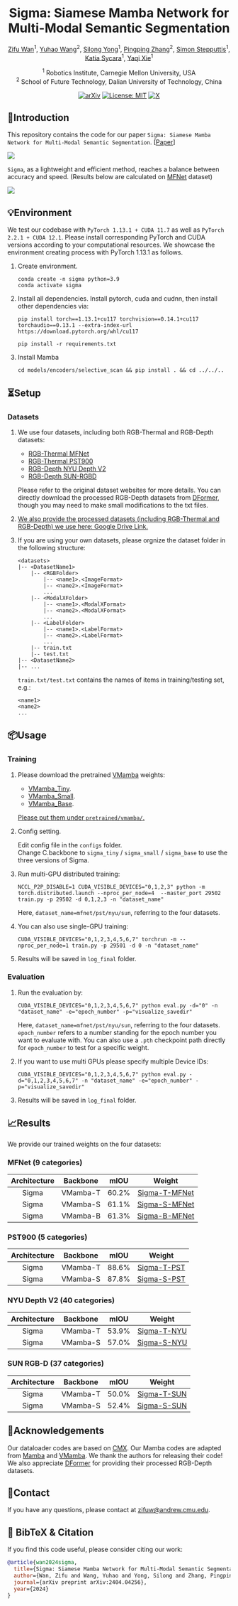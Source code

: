 
<div align="center">
<h1> Sigma: Siamese Mamba Network for Multi-Modal Semantic Segmentation </h1>

[Zifu Wan](https://zifuwan.github.io/)<sup>1</sup>, [Yuhao Wang](https://924973292.github.io//)<sup>2</sup>, [Silong Yong](https://silongyong.github.io/)<sup>1</sup>, [Pingping Zhang](https://scholar.google.com/citations?user=MfbIbuEAAAAJ&hl=zh-CN)<sup>2</sup>, [Simon Stepputtis](https://simonstepputtis.com/)<sup>1</sup>, [Katia Sycara](https://scholar.google.com/citations?user=VWv6a9kAAAAJ&hl=en)<sup>1</sup>, [Yaqi Xie](https://yaqi-xie.me/)<sup>1</sup></sup>

<sup>1</sup>  Robotics Institute, Carnegie Mellon University, USA  
<sup>2</sup>  School of Future Technology, Dalian University of Technology, China

[![arXiv](https://img.shields.io/badge/arXiv-2404.04256-b31b1b.svg)](https://arxiv.org/abs/2404.04256) [![License: MIT](https://img.shields.io/badge/License-MIT-yellow.svg)](https://opensource.org/licenses/MIT)
[![X](https://img.shields.io/twitter/url/https/twitter.com/bukotsunikki.svg)](https://x.com/_akhaliq/status/1777272323504025769)


</div>


## 👀Introduction

This repository contains the code for our paper `Sigma: Siamese Mamba Network for Multi-Modal Semantic Segmentation`. [[Paper](https://arxiv.org/abs/2404.04256)]

![](figs/sigma.png)

`Sigma`, as a lightweight and efficient method, reaches a balance between accuracy and speed. (Results below are calculated on [MFNet](https://github.com/haqishen/MFNet-pytorch) dataset)

![](figs/overall_flops.png)

## 💡Environment

We test our codebase with `PyTorch 1.13.1 + CUDA 11.7` as well as `PyTorch 2.2.1 + CUDA 12.1`. Please install corresponding PyTorch and CUDA versions according to your computational resources. We showcase the environment creating process with PyTorch 1.13.1 as follows.

1. Create environment.
    ```shell
    conda create -n sigma python=3.9
    conda activate sigma
    ```

2. Install all dependencies.
Install pytorch, cuda and cudnn, then install other dependencies via:
    ```shell
    pip install torch==1.13.1+cu117 torchvision==0.14.1+cu117 torchaudio==0.13.1 --extra-index-url https://download.pytorch.org/whl/cu117
    ```
    ```shell
    pip install -r requirements.txt
    ```

3. Install Mamba
    ```shell
    cd models/encoders/selective_scan && pip install . && cd ../../..
    ```

## ⏳Setup

### Datasets

1. We use four datasets, including both RGB-Thermal and RGB-Depth datasets:
    - [RGB-Thermal MFNet](https://github.com/haqishen/MFNet-pytorch)
    - [RGB-Thermal PST900](https://github.com/ShreyasSkandanS/pst900_thermal_rgb)
    - [RGB-Depth NYU Depth V2](https://cs.nyu.edu/~silberman/datasets/nyu_depth_v2.html)
    - [RGB-Depth SUN-RGBD](https://rgbd.cs.princeton.edu/)

    Please refer to the original dataset websites for more details. You can directly download the processed RGB-Depth datasets from [DFormer](https://github.com/VCIP-RGBD/DFormer?tab=readme-ov-file), though you may need to make small modifications to the txt files.

2. <u>We also provide the processed datasets (including RGB-Thermal and RGB-Depth) we use here: [Google Drive Link](https://drive.google.com/drive/folders/1GD4LYF208h9-mHJ_lxW11UM0TPlRmv0z?usp=drive_link).</u>

3. If you are using your own datasets, please orgnize the dataset folder in the following structure:
    ```shell
    <datasets>
    |-- <DatasetName1>
        |-- <RGBFolder>
            |-- <name1>.<ImageFormat>
            |-- <name2>.<ImageFormat>
            ...
        |-- <ModalXFolder>
            |-- <name1>.<ModalXFormat>
            |-- <name2>.<ModalXFormat>
            ...
        |-- <LabelFolder>
            |-- <name1>.<LabelFormat>
            |-- <name2>.<LabelFormat>
            ...
        |-- train.txt
        |-- test.txt
    |-- <DatasetName2>
    |-- ...
    ```

    `train.txt/test.txt` contains the names of items in training/testing set, e.g.:

    ```shell
    <name1>
    <name2>
    ...
    ```


## 📦Usage

### Training
1. Please download the pretrained [VMamba](https://github.com/MzeroMiko/VMamba) weights:

    - [VMamba_Tiny]([https://github.com/zifuwan/Sigma/blob/main/pretrained/vmamba/vssmtiny_dp01_ckpt_epoch_292.pth](https://drive.google.com/file/d/1W0EFQHvX4Cl6krsAwzlR-VKqQxfWEdM8/view?usp=drive_link)).
    - [VMamba_Small]([https://github.com/zifuwan/Sigma/blob/main/pretrained/vmamba/vssmsmall_dp03_ckpt_epoch_238.pth](https://drive.google.com/file/d/1671QXJ-faiNX4cYUlXxf8kCpAjeA4Oah/view?usp=drive_link)).
    - [VMamba_Base]([https://github.com/zifuwan/Sigma/blob/main/pretrained/vmamba/vssmbase_dp06_ckpt_epoch_241.pth](https://drive.google.com/file/d/1qdH-CQxyUFLq6hElxCANz19IoS-_Cm1L/view?usp=drive_link)).

    <u> Please put them under `pretrained/vmamba/`. </u>


2. Config setting.

    Edit config file in the `configs` folder.    
    Change C.backbone to `sigma_tiny` / `sigma_small` / `sigma_base` to use the three versions of Sigma. 

3. Run multi-GPU distributed training:

    ```shell
    NCCL_P2P_DISABLE=1 CUDA_VISIBLE_DEVICES="0,1,2,3" python -m torch.distributed.launch --nproc_per_node=4  --master_port 29502 train.py -p 29502 -d 0,1,2,3 -n "dataset_name"
    ```

    Here, `dataset_name=mfnet/pst/nyu/sun`, referring to the four datasets.

4. You can also use single-GPU training:

    ```shell
    CUDA_VISIBLE_DEVICES="0,1,2,3,4,5,6,7" torchrun -m --nproc_per_node=1 train.py -p 29501 -d 0 -n "dataset_name" 
    ```
5. Results will be saved in `log_final` folder.


### Evaluation
1. Run the evaluation by:

    ```shell
    CUDA_VISIBLE_DEVICES="0,1,2,3,4,5,6,7" python eval.py -d="0" -n "dataset_name" -e="epoch_number" -p="visualize_savedir"
    ```

    Here, `dataset_name=mfnet/pst/nyu/sun`, referring to the four datasets.\
    `epoch_number` refers to a number standing for the epoch number you want to evaluate with. You can also use a `.pth` checkpoint path directly for `epoch_number` to test for a specific weight.

2. If you want to use multi GPUs please specify multiple Device IDs:

    ```shell
    CUDA_VISIBLE_DEVICES="0,1,2,3,4,5,6,7" python eval.py -d="0,1,2,3,4,5,6,7" -n "dataset_name" -e="epoch_number" -p="visualize_savedir"
    ```

3. Results will be saved in `log_final` folder.

## 📈Results

We provide our trained weights on the four datasets:

### MFNet (9 categories)
| Architecture | Backbone | mIOU | Weight |
|:---:|:---:|:---:|:---:|
| Sigma | VMamba-T | 60.2% | [Sigma-T-MFNet](https://drive.google.com/file/d/1N9UU9G5K8qxKsZOuEzSLiCGXC5XCaMaU/view?usp=drive_link) |
| Sigma | VMamba-S | 61.1% | [Sigma-S-MFNet](https://drive.google.com/file/d/1heHnyvDTSa2oYxAD5wcgpIY3OZ198Cr2/view?usp=drive_link) |
| Sigma | VMamba-B | 61.3% | [Sigma-B-MFNet](https://drive.google.com/file/d/1an6pqLeEYHZZLOmfyY8A3ooKP8ZVMU93/view?usp=drive_link) |

### PST900 (5 categories)
| Architecture | Backbone | mIOU | Weight |
|:---:|:---:|:---:|:---:| 
| Sigma | VMamba-T | 88.6% | [Sigma-T-PST](https://drive.google.com/file/d/1Qx_alwSmxj_8TqCO0RD6VQvhcwp-RQ-e/view?usp=drive_link) |
| Sigma | VMamba-S | 87.8% | [Sigma-S-PST](https://drive.google.com/file/d/1iHL0fLtV7F2s7tm_OrCq7vsqYJPuIF6q/view?usp=drive_link) |

### NYU Depth V2 (40 categories)
| Architecture | Backbone | mIOU | Weight |
|:---:|:---:|:---:|:---:|
| Sigma | VMamba-T | 53.9% | [Sigma-T-NYU](https://drive.google.com/file/d/15p2EePJj2sGKoIxXUxMNHq7vvplC8Gcd/view?usp=drive_link) |
| Sigma | VMamba-S | 57.0% | [Sigma-S-NYU](https://drive.google.com/file/d/17afDv4BN69m66N3pfwTFnpBSXIUvlkwk/view?usp=drive_link) |

### SUN RGB-D (37 categories)
| Architecture | Backbone | mIOU | Weight |
|:---:|:---:|:---:|:---:| 
| Sigma | VMamba-T | 50.0% | [Sigma-T-SUN](https://drive.google.com/file/d/16mHj7AiEjkIWm77wBHO0dn7DQbGMljTM/view?usp=drive_link) |
| Sigma | VMamba-S | 52.4% | [Sigma-S-SUN](https://drive.google.com/file/d/1PC8_Oj-m4yf-k6BQ4gBlGUdyOnG3xTsP/view?usp=drive_link) |

## 🙏Acknowledgements

Our dataloader codes are based on [CMX](https://github.com/huaaaliu/RGBX_Semantic_Segmentation). Our Mamba codes are adapted from [Mamba](https://github.com/state-spaces/mamba) and [VMamba](https://github.com/MzeroMiko/VMamba). We thank the authors for releasing their code!
We also appreciate [DFormer](https://github.com/VCIP-RGBD/DFormer?tab=readme-ov-file) for providing their processed RGB-Depth datasets.

## 📧Contact

If you have any questions, please  contact at [zifuw@andrew.cmu.edu](mailto:zifuw@andrew.cmu.edu).

## 📌 BibTeX & Citation

If you find this code useful, please consider citing our work:

```bibtex
@article{wan2024sigma,
  title={Sigma: Siamese Mamba Network for Multi-Modal Semantic Segmentation},
  author={Wan, Zifu and Wang, Yuhao and Yong, Silong and Zhang, Pingping and Stepputtis, Simon and Sycara, Katia and Xie, Yaqi},
  journal={arXiv preprint arXiv:2404.04256},
  year={2024}
}
```

